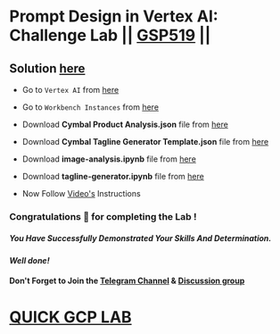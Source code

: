 # Prompt Design in Vertex AI: Challenge Lab || [GSP519](https://www.cloudskillsboost.google/focuses/86504?parent=catalog) ||

## Solution [here](https://youtu.be/9zj5Vtd8yWA)

* Go to `Vertex AI` from [here](https://console.cloud.google.com/vertex-ai)

* Go to `Workbench Instances` from [here](https://console.cloud.google.com/vertex-ai/workbench/instances?)

* Download **Cymbal Product Analysis.json** file from [here](https://drive.google.com/uc?export=download&id=1lwLQOO6-BOE00j9aNochg-sPmSBQ7FSm)

* Download **Cymbal Tagline Generator Template.json** file from [here](https://drive.google.com/uc?export=download&id=1FWwb2Gqd7rlJEIsc2Uyl_LLGlb-dTzA1)

* Download **image-analysis.ipynb** file from [here](https://drive.google.com/uc?export=download&id=1JwtR47BwqLnqOknhNaI8t96nmYJP3Vyj)

* Download **tagline-generator.ipynb** file from [here](https://drive.google.com/uc?export=download&id=1yxaed9gBKbHt2A7v5wHfOmZe51IN1yot)

* Now Follow [Video's](https://youtu.be/9zj5Vtd8yWA) Instructions

### Congratulations 🎉 for completing the Lab !

##### *You Have Successfully Demonstrated Your Skills And Determination.*

#### *Well done!*

#### Don't Forget to Join the [Telegram Channel](https://t.me/quickgcplab) & [Discussion group](https://t.me/quickgcplabchats)

# [QUICK GCP LAB](https://www.youtube.com/@quickgcplab)
